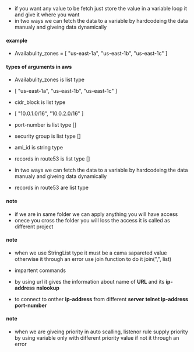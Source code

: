 * if you want any value to be fetch just store the value in a variable loop it and give it where you want
* in two ways we can fetch the data to a variable by hardcodeing the data manualy and giveing data dynamically

#### example
* Availabulity_zones = [ "us-east-1a", "us-east-1b", "us-east-1c" ]

#### types of arguments in aws
* Availabulity_zones is list type
* [ "us-east-1a", "us-east-1b", "us-east-1c" ]

* cidr_block is list type 
* [ "10.0.1.0/16", "10.0.2.0/16" ]

* port-number is list type []
* security group is list type []
* ami_id is string type
* records in route53 is list type []

* in two ways we can fetch the data to a variable by hardcodeing the data manualy and giveing data dynamically
* records in route53 are list type

#### note
* if we are in same folder we can apply anything you will have access
* onece you cross the folder you will loss the access it is called as different project 

#### note
* when we use StringList type it must be a cama sapareted value otherwise it through an error use  join function to do it join(",", list)

* impartent commands 
* by using url it gives the information about name of **URL** and its **ip-address**
    **nslookup <URL>**
* to connect to onther **ip-address** from different **server**
    **telnet ip-address port-number**
#### note
 * when we are giveing priority in auto scalling, listenor rule supply priority by using variable only with different priority value  if not it through an error
